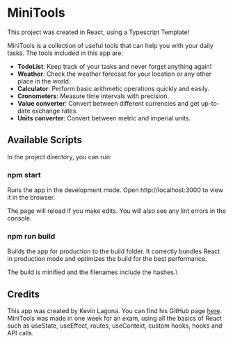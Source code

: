 # MiniTools
This project was created in React, using a Typescript Template!

MiniTools is a collection of useful tools that can help you with your daily tasks. The tools included in this app are:

- **TodoList**: Keep track of your tasks and never forget anything again!
- **Weather**: Check the weather forecast for your location or any other place in the world.
- **Calculator**: Perform basic arithmetic operations quickly and easily.
- **Cronometers**: Measure time intervals with precision.
- **Value converter**: Convert between different currencies and get up-to-date exchange rates.
- **Units converter**: Convert between metric and imperial units.

## Available Scripts
In the project directory, you can run:

### npm start
Runs the app in the development mode.
Open http://localhost:3000 to view it in the browser.

The page will reload if you make edits.
You will also see any lint errors in the console.

### npm run build
Builds the app for production to the build folder.
It correctly bundles React in production mode and optimizes the build for the best performance.

The build is minified and the filenames include the hashes.\

## Credits
This app was created by Kevin Lagona. You can find his GitHub page [here](https://github.com/Heroes342). MiniTools was made in one week for an exam, using all the basics of React such as useState, useEffect, routes, useContext, custom hooks, hooks and API calls.

